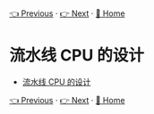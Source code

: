 [👈 Previous](./3-4_BranchPrediction.md) · [👉 Next](.) · [🚩 Home](../README.md)

# 流水线 CPU 的设计

- [流水线 CPU 的设计](#%e6%b5%81%e6%b0%b4%e7%ba%bf-cpu-%e7%9a%84%e8%ae%be%e8%ae%a1)

[👈 Previous](./3-4_BranchPrediction.md) · [👉 Next](.) · [🚩 Home](../README.md)